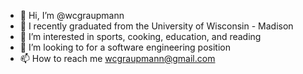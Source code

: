 - 👋 Hi, I’m @wcgraupmann
- 🌱 I recently graduated from the University of Wisconsin - Madison
- 👀 I’m interested in sports, cooking, education, and reading
- 💞️ I’m looking to for a software engineering position
- 📫 How to reach me wcgraupmann@gmail.com

<!---
wcgraupmann/wcgraupmann is a ✨ special ✨ repository because its `README.md` (this file) appears on your GitHub profile.
You can click the Preview link to take a look at your changes.
--->
